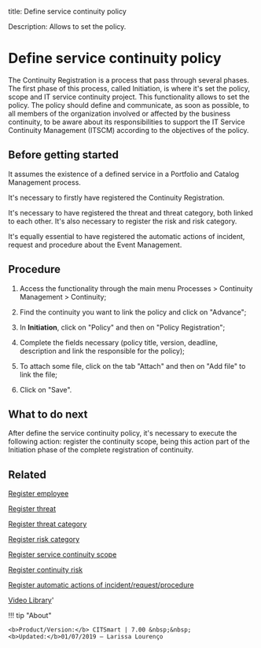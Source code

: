title: Define service continuity policy

Description: Allows to set the policy. 
# Define service continuity policy

The Continuity Registration is a process that pass through several phases. The first phase of this process, called Initiation, is where it's set the policy, scope and IT service continuity project. This functionality allows to set the policy.
The policy should define and communicate, as soon as possible, to all members of the organization involved or affected by the business continuity, to be aware about its responsibilities to support the IT Service Continuity Management (ITSCM) according to the objectives of the policy.

Before getting started
--------------------------

It assumes the existence of a defined service in a Portfolio and Catalog
Management process.

It's necessary to firstly have registered the Continuity Registration.

It's necessary to have registered the threat and threat category, both linked to
each other. It's also necessary to register the risk and risk category.

It's equally essential to have registered the automatic actions of incident,
request and procedure about the Event Management.

Procedure
-------------

1.  Access the functionality through the main menu Processes \> Continuity
    Management \> Continuity;

2.  Find the continuity you want to link the policy and click on "Advance";

3.  In **Initiation**, click on "Policy" and then on "Policy Registration";

4.  Complete the fields necessary (policy title, version, deadline, description
    and link the responsible for the policy);

5.  To attach some file, click on the tab "Attach" and then on "Add file" to
    link the file;

6.  Click on "Save".

What to do next
-------------------

After define the service continuity policy, it's necessary to execute the
following action: register the continuity scope, being this action part of the
Initiation phase of the complete registration of continuity.

Related
-----------

[Register employee](/en-us/citsmart-7/initial-settings/access-settings/user/register-employee.html)

[Register threat](/en-us/citsmart-7/processes/continuity/configuration/register-threat.html)

[Register threat category](/en-us/citsmart-7/processes/continuity/configuration/threat-category.html)

[Register risk category](/en-us/citsmart-7/processes/continuity/configuration/risk-category.html)

[Register service continuity scope](/en-us/citsmart-7/processes/continuity/use/service-continuity-scope.html)

[Register continuity risk](/en-us/citsmart-7/processes/continuity/configuration/register-continuity-risk.html)

[Register automatic actions of incident/request/procedure](/en-us/citsmart-7/additional-features/automation-of-operation/configuration/register-automatic-actions-incident-request-procedure.html)


<i class='fa fa-youtube-play  fa-2x' style='color:#97ce17;vertical-align: middle;'> </i> [Video Library](https://www.youtube.com/playlist?list=PLB5qK2uzf2RPwpIsGu97d5LVHeTNzpTMC)'

!!! tip "About"

    <b>Product/Version:</b> CITSmart | 7.00 &nbsp;&nbsp;
    <b>Updated:</b>01/07/2019 – Larissa Lourenço


